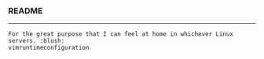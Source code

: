 ### README
----------

    For the great purpose that I can feel at home in whichever Linux servers. :blush:
    vimruntimeconfiguration
